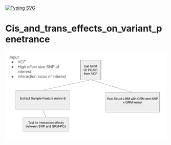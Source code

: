 [![Typing SVG](https://readme-typing-svg.demolab.com?font=Fira+Code&weight=700&size=21&pause=1000&color=ccb885&width=435&lines=Welcome+To+Our+Github+Page;We+are+Team+Cis+Trans)](https://git.io/typing-svg)
# Cis_and_trans_effects_on_variant_penetrance


![Flowchart](Flowchart.png)
